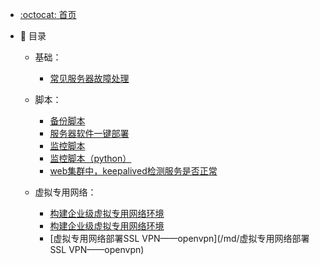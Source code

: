 - [:octocat: 首页](README.md)
- :memo: 目录
   
   - 基础：
       - [常见服务器故障处理](/md/常见服务器故障处理步骤.md)
   
   - 脚本：
       - [备份脚本](/md/备份脚本（python）.md)
       - [服务器软件一键部署](/md/服务器软件一键部署（源码安装）.md)
       - [监控脚本](/md/监控脚本.md)
       - [监控脚本（python）](/md/监控脚本（python）.md)
       - [web集群中，keepalived检测服务是否正常](/md/web集群中，keepalived检测服务是否正常的脚本.md)
  
   - 虚拟专用网络：
       - [构建企业级虚拟专用网络环境](/md/构建企业级虚拟专用网络环境.md)
       - [构建企业级虚拟专用网络环境](/md/构建企业级虚拟专用网络环境.md)
       - [虚拟专用网络部署SSL VPN——openvpn](/md/虚拟专用网络部署SSL VPN——openvpn)
      
   
